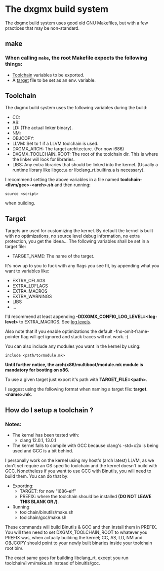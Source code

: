 
# The dxgmx build system
The dxgmx build system uses good old GNU Makefiles, but with a few practices that may be non-standard. 

## make
### When calling `make`, the root Makefile expects the following things:
- [Toolchain](#Toolchain) variables to be exported.
- A [target](#Target) file to be set as an env. variable. 

## Toolchain
 The dxgmx build system uses the following variables during the build:
 - CC:
 - AS:
 - LD: (The actual linker binary).
 - NM:
 - OBJCOPY:
 - LLVM: Set to 1 if a LLVM toolchain is used.
 - DXGMX_ARCH: The target architecture. (For now i686)
 - DXGMX_TOOLCHAIN_ROOT: The root of the toolchain dir. This is where the linker will look for libraries.
 - LIBS: Any extra libraries that should be linked into the kernel. (Usually a runtime library like libgcc.a or libclang_rt.builtins.a is necessary).

 I recommend setting the above variables in a file named **toolchain-\<llvm/gcc>-\<arch>.sh** and then running:
 ```console
 source <script>
 ```
 when building.

## Target
 Targets are used for customizing the kernel. By default the kernel is built with no optimizations, no source level debug information, no extra protection, you get the ideea... The following variables shall be set in a target file: 
 - TARGET_NAME: The name of the target.

 It's now up to you to fuck with any flags you see fit, by appending what you want to variables like:
 - EXTRA_CFLAGS
 - EXTRA_LDFLAGS
 - EXTRA_MACROS
 - EXTRA_WARNINGS
 - LIBS
 - ...

 I'd recommend at least appending **-DDXGMX_CONFIG_LOG_LEVEL=\<log-level>** to EXTRA_MACROS. See [log levels](logging.md##Levels).

 Also note that if you enable optimizations the default -fno-omit-frame-pointer flag will get ignored and stack traces will not work. :)

 You can also include any modules you want in the kernel by using:
 ```console
 include <path/to/module.mk>
 ```

 **Until further notice, the arch/x86/multiboot/module.mk module is mandatory for booting on x86.**

 To use a given target just export it's path with **TARGET_FILE=\<path>**.

I suggest using the following format when naming a target file: **target.\<name>.mk**.

## How do I setup a toolchain ?
### Notes:
- The kernel has been tested with:
    - clang 12.0.1, 13.0.1
- The kernel fails to compile with GCC because clang's -std=c2x is being used and GCC is a bit behind.

 I personally work on the kernel using my host's (arch latest) LLVM, as we don't yet require an OS specific toolchain and the kernel doesn't build with GCC. Nonetheless if you want to use GCC with Binutils, you will need to build them. You can do that by:
- Exporting:
    - TARGET: for now "i686-elf"
    - PREFIX: where the toolchain should be installed **(DO NOT LEAVE THIS BLANK OR /)**.
- Running:
    - toolchain/binutils/make.sh
    - toolchain/gcc/make.sh

These commands will build Binutils & GCC and then install them in PREFIX. You will then need to set DXGMX_TOOLCHAIN_ROOT to whatever you PREFIX was, when actually building the kernel; CC, AS, LD, NM and OBJCOPY should point to your newly built binaries inside your toolchain root bin/.

The exact same goes for building libclang_rt, except you run toolchain/llvm/make.sh instead of binuitls/gcc.
